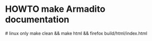 HOWTO make Armadito documentation
=================================
# linux only
make clean && make html && firefox build/html/index.html
